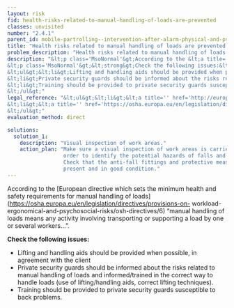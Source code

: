 ```yaml
---
layout: risk
fid: health-risks-related-to-manual-handling-of-loads-are-prevented
classes: unvisited
number: "2.4.1"
parent_id: mobile-partrolling--intervention-after-alarm-physical-and-psychosocial-workload
title: "Health risks related to manual handling of loads are prevented."
problem_description: "Health risks related to manual handling of loads are not prevented."
description: "&lt;p class='MsoNormal'&gt;According to the &lt;a title='' href='https://osha.europa.eu/en/legislation/directives/provisions-on-workload-ergonomical-and-psychosocial-risks/osh-directives/6' rel='nofollow' target='_blank'&gt;European directive which sets the minimum health and safety requirements for manual handling of loads&lt;/a&gt; “manual handling of loads means any activity involving transporting or supporting a load by one or several workers…”.&lt;/p&gt;&amp;#13;
&lt;p class='MsoNormal'&gt;&lt;strong&gt;Check the following issues:&lt;/strong&gt;&lt;/p&gt;&amp;#13;
&lt;ul&gt;&lt;li&gt;Lifting and handling aids should be provided when possible, in agreement with the client&lt;/li&gt;&amp;#13;
&lt;li&gt;Private security guards should be informed about the risks related to manual handling of loads and informed/trained in the correct way to handle loads (use of lifting/handling aids, correct lifting techniques). &lt;/li&gt;&amp;#13;
&lt;li&gt;Training should be provided to private security guards susceptible to back problems.&lt;/li&gt;&amp;#13;
&lt;/ul&gt;"
legal_reference: "&lt;ul&gt;&lt;li&gt;&lt;a title='' href='http://europa.eu/legislation_summaries/employment_and_social_policy/health_hygiene_safety_at_work/c11113_en.htm' rel='nofollow' target='_blank'&gt;89/391/CEE Implementing measures to improve the health and safety of workers (framework directive).&lt;/a&gt;&lt;/li&gt;&amp;#13;
&lt;li&gt;&lt;a title='' href='https://osha.europa.eu/en/legislation/directives/provisions-on-workload-ergonomical-and-psychosocial-risks/osh-directives/6' rel='nofollow' target='_blank'&gt;90/269/EEC Directive on the minimum health and safety requirements for the manual handling of loads.&lt;/a&gt;&lt;/li&gt;&amp;#13;
&lt;/ul&gt;"
evaluation_method: direct

solutions:
  solution_1:
    description: "Visual inspection of work areas."
    action_plan: "Make sure a visual inspection of work areas is carried out in
                  order to identify the potential hazards of falls and slips.
                  Check that the anti-fall fittings and protective measures are
                  present and in good condition."
---
```

According to the [European directive which sets the minimum health and safety
requirements for manual handling of
loads](https://osha.europa.eu/en/legislation/directives/provisions-on-
workload-ergonomical-and-psychosocial-risks/osh-directives/6) “manual handling
of loads means any activity involving transporting or supporting a load by one
or several workers…”.

**Check the following issues:**

  * Lifting and handling aids should be provided when possible, in agreement with the client
  * Private security guards should be informed about the risks related to manual handling of loads and informed/trained in the correct way to handle loads (use of lifting/handling aids, correct lifting techniques). 
  * Training should be provided to private security guards susceptible to back problems.


